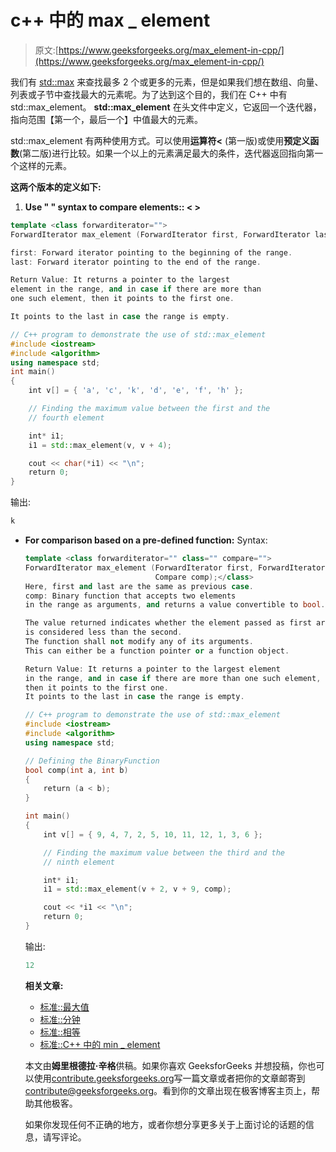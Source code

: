 # c++ 中的 max _ element

> 原文:[https://www.geeksforgeeks.org/max_element-in-cpp/](https://www.geeksforgeeks.org/max_element-in-cpp/)

我们有 [std::max](https://www.geeksforgeeks.org/stdmax-in-cpp/) 来查找最多 2 个或更多的元素，但是如果我们想在数组、向量、列表或子节中查找最大的元素呢。为了达到这个目的，我们在 C++ 中有 std::max_element。
 **std::max_element** 在头文件<algorithm>中定义，它返回一个迭代器，指向范围【第一个，最后一个】中值最大的元素。</algorithm>

std::max_element 有两种使用方式。可以使用**运算符<** (第一版)或使用**预定义函数**(第二版)进行比较。如果一个以上的元素满足最大的条件，迭代器返回指向第一个这样的元素。

**这两个版本的定义如下:**

1.  **Use "
    " syntax to compare elements:: < >**

```cpp
template <class forwarditerator="">
ForwardIterator max_element (ForwardIterator first, ForwardIterator last);</class>

first: Forward iterator pointing to the beginning of the range.
last: Forward iterator pointing to the end of the range.

Return Value: It returns a pointer to the largest 
element in the range, and in case if there are more than 
one such element, then it points to the first one.

It points to the last in case the range is empty.

```

```cpp
// C++ program to demonstrate the use of std::max_element
#include <iostream>
#include <algorithm>
using namespace std;
int main()
{
    int v[] = { 'a', 'c', 'k', 'd', 'e', 'f', 'h' };

    // Finding the maximum value between the first and the
    // fourth element

    int* i1;
    i1 = std::max_element(v, v + 4);

    cout << char(*i1) << "\n";
    return 0;
}
```

输出:

```cpp
k

```

*   **For comparison based on a pre-defined function:**
    Syntax:

    ```cpp
    template <class forwarditerator="" class="" compare="">
    ForwardIterator max_element (ForwardIterator first, ForwardIterator last,
                                 Compare comp);</class>
    Here, first and last are the same as previous case.
    comp: Binary function that accepts two elements 
    in the range as arguments, and returns a value convertible to bool.

    The value returned indicates whether the element passed as first argument 
    is considered less than the second.
    The function shall not modify any of its arguments.
    This can either be a function pointer or a function object.

    Return Value: It returns a pointer to the largest element 
    in the range, and in case if there are more than one such element,
    then it points to the first one.
    It points to the last in case the range is empty.

    ```

    ```cpp
    // C++ program to demonstrate the use of std::max_element
    #include <iostream>
    #include <algorithm>
    using namespace std;

    // Defining the BinaryFunction
    bool comp(int a, int b)
    {
        return (a < b);
    }

    int main()
    {
        int v[] = { 9, 4, 7, 2, 5, 10, 11, 12, 1, 3, 6 };

        // Finding the maximum value between the third and the
        // ninth element

        int* i1;
        i1 = std::max_element(v + 2, v + 9, comp);

        cout << *i1 << "\n";
        return 0;
    }
    ```

    输出:

    ```cpp
    12

    ```

    **相关文章:**

    *   [标准::最大值](https://www.geeksforgeeks.org/stdmax-in-cpp/)
    *   [标准::分钟](https://www.geeksforgeeks.org/stdmin-in-cpp/)
    *   [标准::相等](https://www.geeksforgeeks.org/stdequal-in-cpp/)
    *   [标准::C++ 中的 min _ element](https://www.geeksforgeeks.org/stdmin_element-in-cpp/)

    本文由**姆里根德拉·辛格**供稿。如果你喜欢 GeeksforGeeks 并想投稿，你也可以使用[contribute.geeksforgeeks.org](http://www.contribute.geeksforgeeks.org)写一篇文章或者把你的文章邮寄到 contribute@geeksforgeeks.org。看到你的文章出现在极客博客主页上，帮助其他极客。

    如果你发现任何不正确的地方，或者你想分享更多关于上面讨论的话题的信息，请写评论。